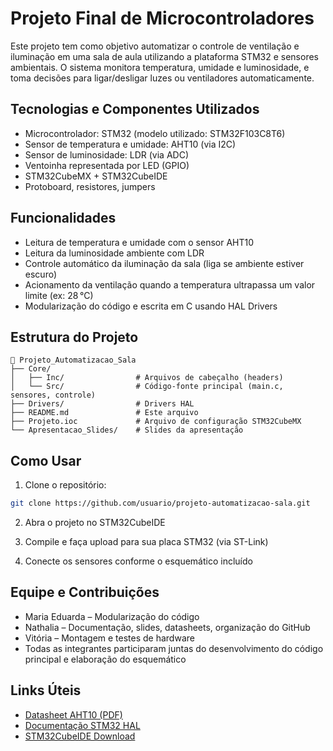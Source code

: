 # Projeto Final de Microcontroladores

Este projeto tem como objetivo automatizar o controle de ventilação e iluminação em uma sala de aula utilizando a plataforma STM32 e sensores ambientais. O sistema monitora temperatura, umidade e luminosidade, e toma decisões para ligar/desligar luzes ou ventiladores automaticamente.

## Tecnologias e Componentes Utilizados

- Microcontrolador: STM32 (modelo utilizado: STM32F103C8T6)
- Sensor de temperatura e umidade: AHT10 (via I2C)
- Sensor de luminosidade: LDR (via ADC)
- Ventoinha representada por LED (GPIO)
- STM32CubeMX + STM32CubeIDE
- Protoboard, resistores, jumpers

## Funcionalidades

- Leitura de temperatura e umidade com o sensor AHT10
- Leitura da luminosidade ambiente com LDR
- Controle automático da iluminação da sala (liga se ambiente estiver escuro)
- Acionamento da ventilação quando a temperatura ultrapassa um valor limite (ex: 28 °C)
- Modularização do código e escrita em C usando HAL Drivers

## Estrutura do Projeto

```
📁 Projeto_Automatizacao_Sala
├── Core/
│   ├── Inc/                # Arquivos de cabeçalho (headers)
│   └── Src/                # Código-fonte principal (main.c, sensores, controle)
├── Drivers/                # Drivers HAL
├── README.md               # Este arquivo
├── Projeto.ioc             # Arquivo de configuração STM32CubeMX
└── Apresentacao_Slides/    # Slides da apresentação
```

## Como Usar

1. Clone o repositório:
```bash
git clone https://github.com/usuario/projeto-automatizacao-sala.git
```

2. Abra o projeto no STM32CubeIDE

3. Compile e faça upload para sua placa STM32 (via ST-Link)

4. Conecte os sensores conforme o esquemático incluído

## Equipe e Contribuições

- Maria Eduarda – Modularização do código
- Nathalia – Documentação, slides, datasheets, organização do GitHub
- Vitória – Montagem e testes de hardware
- Todas as integrantes participaram juntas do desenvolvimento do código principal e elaboração do esquemático

## Links Úteis

- [Datasheet AHT10 (PDF)](https://cdn.sparkfun.com/assets/3/b/e/1/e/AHT10.pdf)
- [Documentação STM32 HAL](https://www.st.com/en/embedded-software/stm32cube-mcu-packages.html)
- [STM32CubeIDE Download](https://www.st.com/en/development-tools/stm32cubeide.html)
